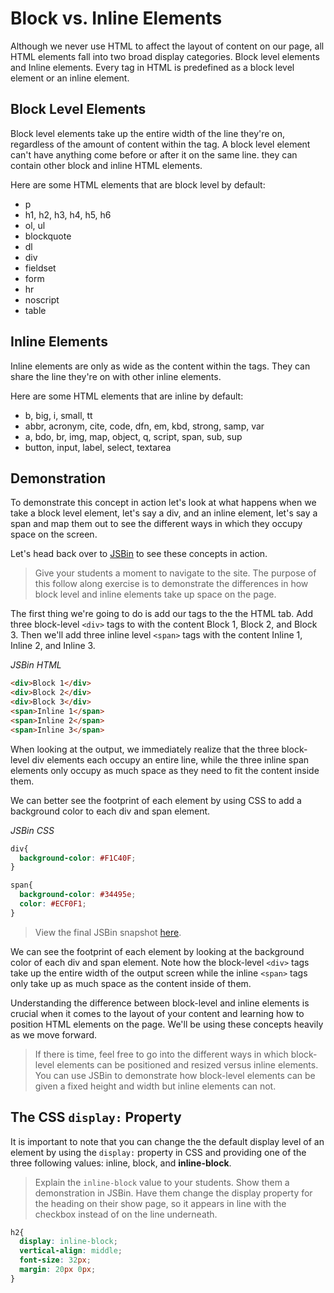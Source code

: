 # Block vs. Inline Elements

Although we never use HTML to affect the layout of content on our page, all HTML elements fall into two broad display categories. Block level elements and Inline elements. Every tag in HTML is predefined as a block level element or an inline element.

## Block Level Elements
Block level elements take up the entire width of the line they're on, regardless of the amount of content within the tag. A block level element can't have anything come before or after it on the same line. they can contain other block and inline HTML elements.

Here are some HTML elements that are block level by default:
  * p
  * h1, h2, h3, h4, h5, h6
  * ol, ul
  * blockquote
  * dl
  * div
  * fieldset
  * form
  * hr
  * noscript
  * table

## Inline Elements
Inline elements are only as wide as the content within the tags. They can share the line they're on with other inline elements.

Here are some HTML elements that are inline by default:
  * b, big, i, small, tt
  * abbr, acronym, cite, code, dfn, em, kbd, strong, samp, var
  * a, bdo, br, img, map, object, q, script, span, sub, sup
  * button, input, label, select, textarea

## Demonstration
To demonstrate this concept in action let's look at what happens when we take a block level element, let's say a div, and an inline element, let's say a span and map them out to see the different ways in which they occupy space on the screen.

Let's head back over to [JSBin](http://jsbin.com/ "JSBin") to see these concepts in action.

>Give your students a moment to navigate to the site. The purpose of this follow along exercise is to demonstrate the differences in how block level and inline elements take up space on the page.

The first thing we're going to do is add our tags to the the HTML tab. Add three block-level `<div>` tags to with the content Block 1, Block 2, and Block 3. Then we'll add three inline level `<span>` tags with the content Inline 1, Inline 2, and Inline 3.

*JSBin HTML*
```HTML
<div>Block 1</div>
<div>Block 2</div>
<div>Block 3</div>
<span>Inline 1</span>
<span>Inline 2</span>
<span>Inline 3</span>
```

When looking at the output, we immediately realize that the three block-level div elements each occupy an entire line, while the three inline span elements only occupy as much space as they need to fit the content inside them.

We can better see the footprint of each element by using CSS to add a background color to each div and span element.

*JSBin CSS*
```CSS
div{
  background-color: #F1C40F;
}

span{
  background-color: #34495e;
  color: #ECF0F1;
}
```

>View the final JSBin snapshot [here](http://jsbin.com/cosozu/11/edit?html,css,output "Final JSBin Snapshot").

We can see the footprint of each element by looking at the background color of each div and span element. Note how the block-level `<div>` tags take up the entire width of the output screen while the inline `<span>` tags only take up as much space as the content inside of them.

Understanding the difference between block-level and inline elements is crucial when it comes to the layout of your content and learning how to position HTML elements on the page. We'll be using these concepts heavily as we move forward.

>If there is time, feel free to go into the different ways in which block-level elements can be positioned and resized versus inline elements. You can use JSBin to demonstrate how block-level elements can be given a fixed height and width but inline elements can not.

## The CSS `display:` Property
It is important to note that you can change the the default display level of an element by using the `display:` property in CSS and providing one of the three following values: inline, block, and **inline-block**.

>Explain the `inline-block` value to your students. Show them a demonstration in JSBin. Have them change the display property for the heading on their show page, so it appears in line with the checkbox instead of on the line underneath.

```CSS
h2{
  display: inline-block;
  vertical-align: middle;
  font-size: 32px;
  margin: 20px 0px;
}
```
